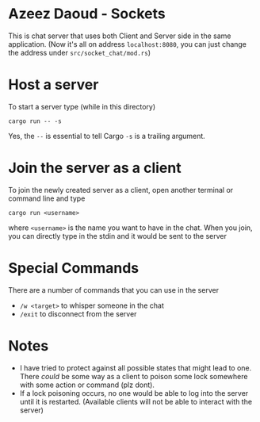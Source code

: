 # Azeez Daoud - Sockets

This is chat server that uses both Client and Server side in the same application. (Now it's all on address `localhost:8080`, you can just change the address under `src/socket_chat/mod.rs`)

# Host a server
To start a server type (while in this directory)
```
cargo run -- -s
```
Yes, the `--` is essential to tell Cargo `-s` is a trailing argument.

# Join the server as a client
To join the newly created server as a client, open another terminal or command line and type
```
cargo run <username>
```
where `<username>` is the name you want to have in the chat.
When you join, you can directly type in the stdin and it would be sent to the server

# Special Commands
There are a number of commands that you can use in the server
- `/w <target>` to whisper someone in the chat
- `/exit` to disconnect from the server

# Notes
- I have tried to protect against all possible states that might lead to one. There *could* be some way as a client to poison some lock somewhere with some action or command (plz dont).
- If a lock poisoning occurs, no one would be able to log into the server until it is restarted. (Available clients will not be able to interact with the server)